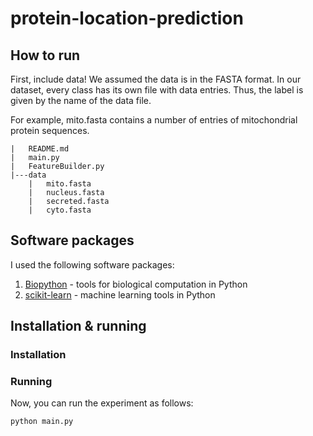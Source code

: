 # protein-location-prediction

## How to run

First, include data! We assumed the data is in the FASTA format.
In our dataset, every class has its own file with data entries. Thus, the label
is given by the name of the data file.

For example, mito.fasta contains a number of entries of mitochondrial 
protein sequences.

```
|	README.md
|	main.py
|	FeatureBuilder.py
|---data
	|	mito.fasta
	|	nucleus.fasta
	|	secreted.fasta
	|	cyto.fasta
```

## Software packages

I used the following software packages:

1. [Biopython](http://biopython.org/wiki/Main_Page) - tools for biological computation in Python
2. [scikit-learn](http://scikit-learn.org/stable/) - machine learning tools in Python

## Installation & running

### Installation

### Running

Now, you can run the experiment as follows:

```
python main.py
```